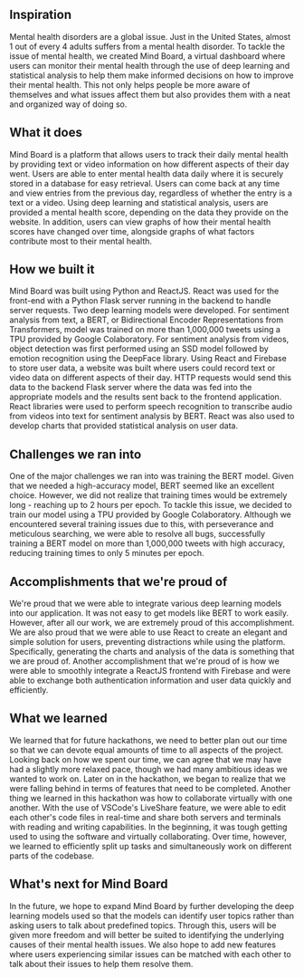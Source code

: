 ## Inspiration

Mental health disorders are a global issue. Just in the United States, almost 1 out of every 4 adults suffers from a mental health disorder. To tackle the issue of mental health, we created Mind Board, a virtual dashboard where users can monitor their mental health through the use of deep learning and statistical analysis to help them make informed decisions on how to improve their mental health. This not only helps people be more aware of themselves and what issues affect them but also provides them with a neat and organized way of doing so.

## What it does

Mind Board is a platform that allows users to track their daily mental health by providing text or video information on how different aspects of their day went. Users are able to enter mental health data daily where it is securely stored in a database for easy retrieval. Users can come back at any time and view entries from the previous day, regardless of whether the entry is a text or a video. Using deep learning and statistical analysis, users are provided a mental health score, depending on the data they provide on the website. In addition, users can view graphs of how their mental health scores have changed over time, alongside graphs of what factors contribute most to their mental health.

## How we built it

Mind Board was built using Python and ReactJS. React was used for the front-end with a Python Flask server running in the backend to handle server requests. Two deep learning models were developed. For sentiment analysis from text, a BERT, or Bidirectional Encoder Representations from Transformers, model was trained on more than 1,000,000 tweets using a TPU provided by Google Colaboratory. For sentiment analysis from videos, object detection was first performed using an SSD model followed by emotion recognition using the DeepFace library. Using React and Firebase to store user data, a website was built where users could record text or video data on different aspects of their day. HTTP requests would send this data to the backend Flask server where the data was fed into the appropriate models and the results sent back to the frontend application. React libraries were used to perform speech recognition to transcribe audio from videos into text for sentiment analysis by BERT. React was also used to develop charts that provided statistical analysis on user data.

## Challenges we ran into

One of the major challenges we ran into was training the BERT model. Given that we needed a high-accuracy model, BERT seemed like an excellent choice. However, we did not realize that training times would be extremely long - reaching up to 2 hours per epoch. To tackle this issue, we decided to train our model using a TPU provided by Google Colaboratory. Although we encountered several training issues due to this, with perseverance and meticulous searching, we were able to resolve all bugs, successfully training a BERT model on more than 1,000,000 tweets with high accuracy, reducing training times to only 5 minutes per epoch.

## Accomplishments that we're proud of

We're proud that we were able to integrate various deep learning models into our application. It was not easy to get models like BERT to work easily. However, after all our work, we are extremely proud of this accomplishment. We are also proud that we were able to use React to create an elegant and simple solution for users, preventing distractions while using the platform. Specifically, generating the charts and analysis of the data is something that we are proud of. Another accomplishment that we're proud of is how we were able to smoothly integrate a ReactJS frontend with Firebase and were able to exchange both authentication information and user data quickly and efficiently.

## What we learned

We learned that for future hackathons, we need to better plan out our time so that we can devote equal amounts of time to all aspects of the project. Looking back on how we spent our time, we can agree that we may have had a slightly more relaxed pace, though we had many ambitious ideas we wanted to work on. Later on in the hackathon, we began to realize that we were falling behind in terms of features that need to be completed.  Another thing we learned in this hackathon was how to collaborate virtually with one another. With the use of VSCode's LiveShare feature, we were able to edit each other's code files in real-time and share both servers and terminals with reading and writing capabilities. In the beginning, it was tough getting used to using the software and virtually collaborating. Over time, however, we learned to efficiently split up tasks and simultaneously work on different parts of the codebase.

## What's next for Mind Board

In the future, we hope to expand Mind Board by further developing the deep learning models used so that the models can identify user topics rather than asking users to talk about predefined topics. Through this, users will be given more freedom and will better be suited to identifying the underlying causes of their mental health issues. We also hope to add new features where users experiencing similar issues can be matched with each other to talk about their issues to help them resolve them. 

